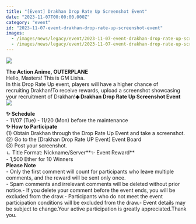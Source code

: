 ```yaml
---
title: "[Event] Drakhan Drop Rate Up Screenshot Event"
date: "2023-11-07T00:00:00.000Z"
category: "event"
id: "2023-11-07-event-drakhan-drop-rate-up-screenshot-event"
images:
  - /images/news/legacy/event/2023-11-07-event-drakhan-drop-rate-up-screenshot-event/a6a2edea857c49ca9c9fad1b6ffc48db.webp
  - /images/news/legacy/event/2023-11-07-event-drakhan-drop-rate-up-screenshot-event/8fa7d24bb05348f0aec7fe44cdd29f78.webp
---
```


![](/images/news/legacy/event/2023-11-07-event-drakhan-drop-rate-up-screenshot-event/a6a2edea857c49ca9c9fad1b6ffc48db.webp)  
  
**The Action Anime, OUTERPLANE**  
Hello, Masters! This is GM Lisha.  
In this Drop Rate Up event, players will have a higher chance of recruiting Drakhan!To receive rewards, upload a screenshot showcasing your recruitment of Drakhan!**◈ Drakhan Drop Rate Up Screenshot Event**  
![](/images/news/legacy/event/2023-11-07-event-drakhan-drop-rate-up-screenshot-event/8fa7d24bb05348f0aec7fe44cdd29f78.webp)  
  
**✨ Schedule**  
\- 11/07 (Tue) - 11/20 (Mon) before the maintenance  
**✨ How to Participate**  
(1) Obtain Drakhan through the Drop Rate Up Event and take a screenshot.  
(2) Go to the \[Drakhan Drop Rate UP Event\] Event Board  
(3) Post your screenshot.  
ㄴ Title Format: Nickname/Server**✨ Event Reward**  
\- 1,500 Ether for 10 Winners  
**Please Note**  
\- Only the first comment will count for participants who leave multiple comments, and the reward will be sent only once.  
\- Spam comments and irrelevant comments will be deleted without prior notice.- If you delete your comment before the event ends, you will be excluded from the draw.- Participants who do not meet the event participation conditions will be excluded from the draw.- Event details may be subject to change.Your active participation is greatly appreciated.Thank you.
